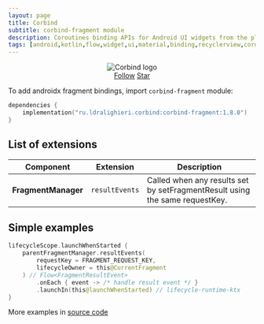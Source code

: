 ```yaml
---
layout: page
title: Corbind
subtitle: corbind-fragment module
description: Coroutines binding APIs for Android UI widgets from the platform and support libraries. Androidx activity bindings.
tags: [android,kotlin,flow,widget,ui,material,binding,recyclerview,coroutines,kotlin-extensions,kotlin-library,android-library,fragment,viewpager,activity,drawerlayout,appcompat,kotlin-coroutines,swiperefreshlayout,android-ui-widgets]
---
```


<div style="text-align: center">
    <img src="https://ldralighieri.github.io/Corbind/img/corbind.svg" alt="Corbind logo"/>
</div>

<script async defer src="https://buttons.github.io/buttons.js"></script>
<div style="text-align: center">
  <a class="github-button" href="https://github.com/LDRAlighieri" data-size="large" aria-label="Follow @LDRAlighieri on GitHub">Follow</a>
  <a class="github-button" href="https://github.com/LDRAlighieri/Corbind" data-icon="octicon-star" data-size="large" aria-label="Star LDRAlighieri/Corbind on GitHub">Star</a>
</div>

To add androidx fragment bindings, import `corbind-fragment` module:

```kotlin
dependencies {
    implementation("ru.ldralighieri.corbind:corbind-fragment:1.8.0")
}
```

## List of extensions

Component | Extension | Description
--|---|--
**FragmentManager** | `resultEvents` | Called when any results set by setFragmentResult using the same requestKey.


## Simple examples

```kotlin
lifecycleScope.launchWhenStarted {
    parentFragmentManager.resultEvents(
        requestKey = FRAGMENT_REQUEST_KEY,
        lifecycleOwner = this@CurrentFragment
    ) // Flow<FragmentResultEvent>
        .onEach { event -> /* handle result event */ }
        .launchIn(this@launchWhenStarted) // lifecycle-runtime-ktx
}
```

More examples in [source code][source]

[source]: https://github.com/LDRAlighieri/Corbind/tree/master/corbind-fragment
